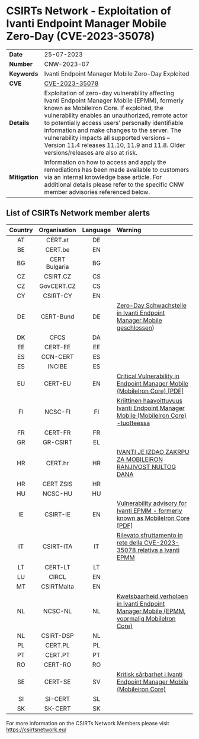 # CSIRTs Network - Exploitation of Ivanti Endpoint Manager Mobile Zero-Day (CVE-2023-35078)

|   |   |
|---|---|
| **Date** | 25-07-2023 |
| **Number** | CNW-2023-07 | 
| **Keywords** | Ivanti Endpoint Manager Mobile Zero-Day Exploited | 
| **CVE** | [CVE-2023-35078](https://forums.ivanti.com/s/article/CVE-2023-35078-Remote-unauthenticated-API-access-vulnerability?language=en_US) | 
| **Details** | Exploitation of zero-day vulnerability affecting Ivanti Endpoint Manager Mobile (EPMM), formerly known as MobileIron Core. If exploited, the vulnerability enables an unauthorized, remote actor to potentially access users’ personally identifiable information and make changes to the server. The vulnerability impacts all supported versions – Version 11.4 releases 11.10, 11.9 and 11.8. Older versions/releases are also at risk. |
| **Mitigation** | Information on how to access and apply the remediations has been made available to customers via an internal knowledge base article. For additional details please refer to the specific CNW member advisories referenced below. |

## List of CSIRTs Network member alerts

| Country | Organisation | Language | Warning |
| :-----: | :----------: | :------: | :------ | 
| AT | CERT.at | DE | |
| BE | CERT.be | EN | |
| BG | CERT Bulgaria | BG | |
| CZ | CSIRT.CZ | CS | |
| CZ | GovCERT.CZ | CS | |
| CY | CSIRT-CY | EN | |
| DE | CERT-Bund | DE | [Zero-Day Schwachstelle in Ivanti Endpoint Manager Mobile geschlossen](https://www.bsi.bund.de/SharedDocs/Cybersicherheitswarnungen/DE/2023/2023-249317-1032.pdf)) |
| DK | CFCS | DA | |
| EE | CERT-EE | EE | |
| ES | CCN-CERT | ES | |
| ES | INCIBE | ES | |
| EU | CERT-EU | EN | [Critical Vulnerability in Endpoint Manager Mobile (MobileIron Core) [PDF]](https://cert.europa.eu/static/security-advisories/CERT-EU-SA2023-053.pdf) |
| FI | NCSC-FI | FI | [Kriittinen haavoittuvuus Ivanti Endpoint Manager Mobile (MobileIron Core) -tuotteessa](https://www.kyberturvallisuuskeskus.fi/fi/haavoittuvuus_12/2023) |
| FR | CERT-FR | FR | |
| GR | GR-CSIRT | EL | |
| HR | CERT.hr | HR | [IVANTI JE IZDAO ZAKRPU ZA MOBILEIRON RANJIVOST NULTOG DANA](https://www.cert.hr/ivanti-je-izdao-zakrpu-za-mobileiron-ranjivost-nultog-dana/) |
| HR | CERT ZSIS | HR | |
| HU | NCSC-HU | HU | |
| IE | CSIRT-IE | EN | [Vulnerability advisory for Ivanti EPMM - formerly known as MobileIron Core [PDF]](https://ncsc.gov.ie/pdfs/Ivanti_MobileIron_CVE_2023_35078.pdf) |
| IT | CSIRT-ITA | IT | [Rilevato sfruttamento in rete della CVE-2023-35078 relativa a Ivanti EPMM](https://www.csirt.gov.it/contenuti/rilevato-sfruttamento-in-rete-della-cve-2023-35078-relativa-a-ivanti-epmm-al02-230725-csirt-ita) |
| LT | CERT-LT | LT | |
| LU | CIRCL | EN | |
| MT | CSIRTMalta | EN | |
| NL | NCSC-NL | NL | [Kwetsbaarheid verholpen in Ivanti Endpoint Manager Mobile (EPMM, voormalig MobileIron Core)](https://www.ncsc.nl/actueel/advisory?id=NCSC-2023-0379)|
| NL | CSIRT-DSP | NL | |
| PL | CERT.PL | PL | |
| PT | CERT.PT | PT | |
| RO | CERT-RO | RO | |
| SE | CERT-SE | SV | [Kritisk sårbarhet i Ivanti Endpoint Manager Mobile (Mobileiron Core)](https://www.cert.se/2023/07/kritisk-sarbarhet-i-ivanti-endpoint-manager-mobile-mobileiron-core) |
| SI | SI-CERT | SL | |
| SK | SK-CERT | SK | |

 

For more information on the CSIRTs Network Members please visit https://csirtsnetwork.eu/ 

